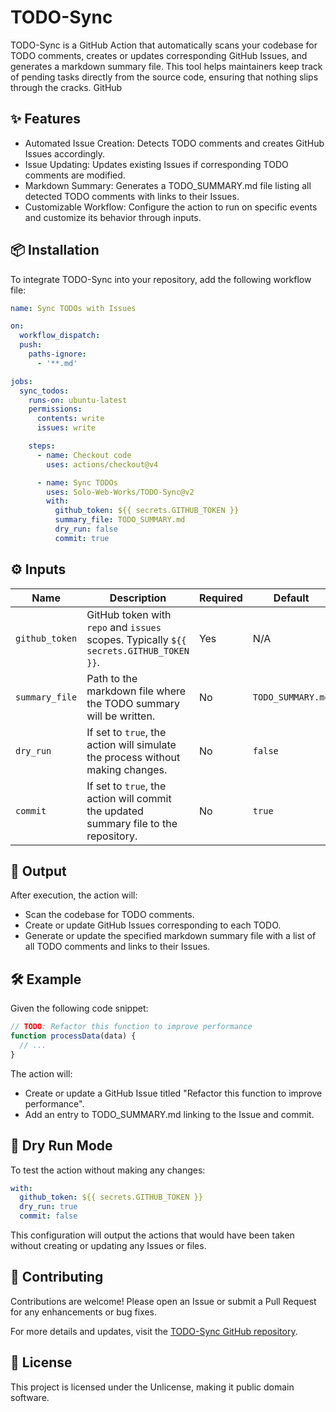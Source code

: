 # TODO-Sync

TODO-Sync is a GitHub Action that automatically scans your codebase for TODO comments, creates or updates corresponding GitHub Issues, and generates a markdown summary file. This tool helps maintainers keep track of pending tasks directly from the source code, ensuring that nothing slips through the cracks.
GitHub

## ✨ Features

- Automated Issue Creation: Detects TODO comments and creates GitHub Issues accordingly.
- Issue Updating: Updates existing Issues if corresponding TODO comments are modified.
- Markdown Summary: Generates a TODO_SUMMARY.md file listing all detected TODO comments with links to their Issues.
- Customizable Workflow: Configure the action to run on specific events and customize its behavior through inputs.

## 📦 Installation

To integrate TODO-Sync into your repository, add the following workflow file:

```yaml
name: Sync TODOs with Issues

on:
  workflow_dispatch:
  push:
    paths-ignore:
      - '**.md'

jobs:
  sync_todos:
    runs-on: ubuntu-latest
    permissions:
      contents: write
      issues: write

    steps:
      - name: Checkout code
        uses: actions/checkout@v4

      - name: Sync TODOs
        uses: Solo-Web-Works/TODO-Sync@v2
        with:
          github_token: ${{ secrets.GITHUB_TOKEN }}
          summary_file: TODO_SUMMARY.md
          dry_run: false
          commit: true
```

## ⚙️ Inputs

| Name           | Description                                                                            | Required | Default           |
| -------------- | -------------------------------------------------------------------------------------- | -------- | ----------------- |
| `github_token` | GitHub token with `repo` and `issues` scopes. Typically `${{ secrets.GITHUB_TOKEN }}`. | Yes      | N/A               |
| `summary_file` | Path to the markdown file where the TODO summary will be written.                      | No       | `TODO_SUMMARY.md` |
| `dry_run`      | If set to `true`, the action will simulate the process without making changes.         | No       | `false`           |
| `commit`       | If set to `true`, the action will commit the updated summary file to the repository.   | No       | `true`            |

## 📝 Output

After execution, the action will:

- Scan the codebase for TODO comments.
- Create or update GitHub Issues corresponding to each TODO.
- Generate or update the specified markdown summary file with a list of all TODO comments and links to their Issues.

## 🛠️ Example

Given the following code snippet:

```javascript
// TODO: Refactor this function to improve performance
function processData(data) {
  // ...
}
```

The action will:

- Create or update a GitHub Issue titled "Refactor this function to improve performance".
- Add an entry to TODO_SUMMARY.md linking to the Issue and commit.

## 🧪 Dry Run Mode

To test the action without making any changes:

```yaml
with:
  github_token: ${{ secrets.GITHUB_TOKEN }}
  dry_run: true
  commit: false
```

This configuration will output the actions that would have been taken without creating or updating any Issues or files.

## 🤝 Contributing

Contributions are welcome! Please open an Issue or submit a Pull Request for any enhancements or bug fixes.

For more details and updates, visit the [TODO-Sync GitHub repository](https://github.com/Solo-Web-Works/TODO-Sync).

## 📄 License

This project is licensed under the Unlicense, making it public domain software.
